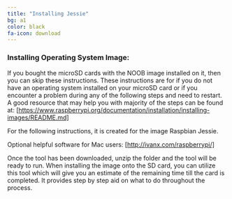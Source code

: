 ```yaml
---
title: "Installing Jessie"
bg: a1
color: black
fa-icon: download
---
```


### Installing Operating System Image:

If you bought the microSD cards with the NOOB image installed on it, then you can skip these instructions. These instructions are for if you do not have an operating system installed on your microSD card or if you encounter a problem during any of the following steps and need to restart. A good resource that may help you with majority of the steps can be found at: [https://www.raspberrypi.org/documentation/installation/installing-images/README.md]

For the following instructions, it is created for the image Raspbian Jessie.

Optional helpful software for Mac users: [http://ivanx.com/raspberrypi/]

Once the tool has been downloaded, unzip the folder and the tool will be ready to run. When installing the image onto the SD card, you can utilize this tool which will give you an estimate of the remaining time till the card is completed. It provides step by step aid on what to do throughout the process.
